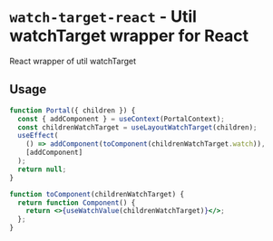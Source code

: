 # `watch-target-react` - Util watchTarget wrapper for React

React wrapper of util watchTarget

## Usage

```jsx
function Portal({ children }) {
  const { addComponent } = useContext(PortalContext);
  const childrenWatchTarget = useLayoutWatchTarget(children);
  useEffect(
    () => addComponent(toComponent(childrenWatchTarget.watch)),
    [addComponent]
  );
  return null;
}

function toComponent(childrenWatchTarget) {
  return function Component() {
    return <>{useWatchValue(childrenWatchTarget)}</>;
  };
}
```
